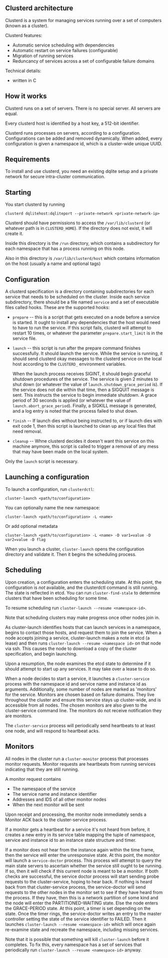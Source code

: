 Clusterd architecture
----

Clusterd is a system for managing services running over a set of
computers (known as a cluster).

Clusterd features:

* Automatic service scheduling with dependencies
* Automatic restart on service failures (configurable)
* Migration of running services
* Reduncancy of services across a set of configurable failure domains

Technical details:

* written in C

## How it works

Clusterd runs on a set of servers. There is no special server. All
servers are equal.

Every clusterd host is identified by a host key, a 512-bit identifier.

Clusterd runs processes on servers, according to a
configuration. Configurations can be added and removed
dynamically. When added, every configuration is given a namespace id,
which is a cluster-wide unique UUID.

## Requirements

To install and use clusterd, you need an existing dqlite setup and a
private network for secure intra-cluster communication.

## Starting

You start clusterd by running

```
clusterd dqlitehost:dqliteport --private-network <private-network-ip>
```

Clusterd should have permissions to access the `/var/lib/clusterd` (or
whatever path is in `CLUSTERD_HOME`). If the directory does not exist,
it will create it.

Inside this directory is the `/run` directory, which contains a
subdirectory for each namespace that has a process running on this
node.

Also in this directory is `/var/lib/clusterd/host` which contains
information on the host (usually a name and optional tags)

## Configuration

A clusterd specification is a directory containing subdirectories for
each service that needs to be scheduled on the cluster. Inside each
service subdirectory, there should be a file named `service` and a set of
executable files called hooks. These are the supported hooks:

* `prepare` -- this is a script that gets executed on a node before a
  service is started. It ought to install any dependencies that the
  host would need to have to run the service. If this script fails,
  clusterd will attempt to restart 10 times, or whatever the parameter
  `prepare.start_limit` is in the service file.
* `launch` -- this script is run after the prepare command finishes
  successfully. It should launch the service. While the service is
  running, it should send clusterd okay messages to the clusterd
  service on the local host according to the `CLUSTERD_` environment variables.

  When the launch process receives SIGINT, it should begin graceful
  shutdown procedures of the service. The service is given 2 minutes
  to shut down (or whatever the value of
  `launch.shutdown_grace_period` is). If the service does not die
  within that time, then a SIGQUIT message is sent. This instructs the
  service to begin immediate shutdown. A grace period of 30 seconds is
  applied (or whatever the value of
  `launch.abort_grace_period`). Finally, a SIGKILL message is
  generated, and a log entry is noted that the process failed to shut
  down.
* `finish` -- If launch dies without being instructed to, or if launch
  dies with exit code 1, then this script is launched to clean up any
  local files that need removal.
* `cleanup` -- Whne clusterd decides it doesn't want this service on
  this machine anymore, this script is called to trigger a removal of
  any mess that may have been made on the local system.

Only the `launch` script is necessary.

## Launching a configuration

To launch a configuration, run `clusterdctl`:

```
cluster-launch <path/to/configuration>
```

You can optionally name the new namespace:

```
cluster-launch <path/to/configuration> -L <name>
```

Or add optional metadata

```
cluster-launch <path/to/configuration> -L <name> -D var1=value -D var2=value -D flag
```

When you launch a cluster, `cluster-launch` opens the configuration
directory and validate it. Then it begins the scheduling process.

## Scheduling

Upon creation, a configuration enters the scheduling state. At this
point, the configuration is *not* available, and the clusterdctl
command is still running. The state is reflected in etcd. You can run
`cluster-find-stale` to determine clusters that have been
scheduling for some time.

To resume scheduling run `cluster-launch --resume <namespace-id>`.

Note that scheduling clusters may make progress once other nodes join
in.

As cluster-launch identifies hosts that can launch services in a
namespace, begins to contact those hosts, and request them to join the
service. When a node accepts joining a service, cluster-launch makes a
note in etcd (a lease) and then runs `cluster-launch --resume
<namespace id>` on that node via ssh. This causes the node to download
a copy of the cluster specification, and begin launching.

Upon a resumption, the node examines the etcd state to determine if it
should attempt to start up any services. It may take over a lease to
do so.

When a node decides to start a service, it launches a
`cluster-service` process with the namespace id and service name and
instance id as arguments. Additionally, some number of nodes are
marked as 'monitors' for the service. Monitors are chosen based on
failure domains. They live throughout the cluster and ensure this
service stays up cluster-wide, and is accessible from all nodes. The
chosen monitors are also given to the cluster-service command
line. The monitors do not receive notification they are monitors.

The `cluster-service` process will periodically send heartbeats to at
least one node, and will respond to heartbeat acks.

## Monitors

All nodes in the cluster run a `cluster-monitor` process that
processes monitor requests. Monitor requests are heartbeats from
running services indicating that they are still running.

A monitor request contains

* The namespace of the service
* The service name and instance identifier
* Addresses and IDS of all other monitor nodes
* When the next monitor will be sent

Upon receipt and processing, the monitor node immediately sends a
Monitor ACK back to the cluster-service process.

If a monitor gets a heartbeat for a service it's not heard from
before, it creates a new entry in its service table mapping the tuple
of namespace, service and instance id to an instance state structure
and timer.

If a monitor does not hear from the instance again within the time
frame, then the service will enter the unresponsive state. At this
point, the monitor will launch a `service-doctor` process. This
process will attempt to query the main state servers to ascertain
whether the service still ought to be running. If so, then it will
check if this current node is meant to be a monitor. If both checks
are successful, the service doctor process will start sending probe
requests to the cluster-service, hoping to hear back. If nothing is
heard back from that cluster-service process, the service-doctor will
send requests to the other nodes in the monitor set to see if they
have heard from the process. If they have, then this is a network
partition of some kind and the node will enter the PARTITIONED-WAITING
state. Else the node enters the GRACE-PERIOD state. At this point, a
timer is set depending on the state. Once the timer rings, the
service-doctor writes an entry to the master controller setting the
state of the service identifier to FAILED. Then it launches
`cluster-launch --resume <namespace-id>` which will once again
re-examine state and recreate the namespace, including missing
services.

Note that it is possible that something will kill `cluster-launch`
before it completes. To fix this, every namespace has a set of
services that periodically run `cluster-launch --resume
<namespace-id>` anyway.
